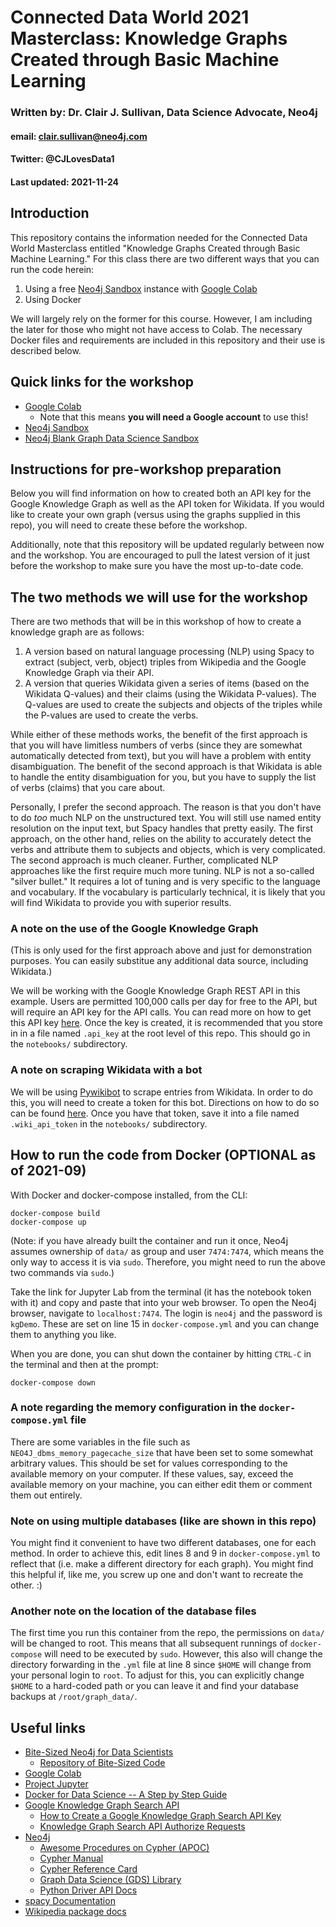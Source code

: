 # Connected Data World 2021 Masterclass: Knowledge Graphs Created through Basic Machine Learning
### Written by: Dr. Clair J. Sullivan, Data Science Advocate, Neo4j
#### email: clair.sullivan@neo4j.com
#### Twitter: @CJLovesData1
#### Last updated: 2021-11-24

## Introduction

This repository contains the information needed for the Connected Data World Masterclass entitled "Knowledge Graphs Created through Basic Machine Learning."  For this class there are two different ways that you can run the code herein:

1. Using a free [Neo4j Sandbox](https://dev.neo4j.com/sandbox) instance with [Google Colab](https://colab.research.google.com/)
2. Using Docker

We will largely rely on the former for this course.  However, I am including the later for those who might not have access to Colab.  The necessary Docker files and requirements are included in this repository and their use is described below.

## Quick links for the workshop

- [Google Colab](https://colab.research.google.com/)
  - Note that this means **you will need a Google account** to use this!
- [Neo4j Sandbox](https://dev.neo4j.com/sandbox)
- [Neo4j Blank Graph Data Science Sandbox](https://dev.neo4j.com/blank_gds_sandbox)

## Instructions for pre-workshop preparation

Below you will find information on how to created both an API key for the Google Knowledge Graph as well as the API token for Wikidata.  If you would like to create your own graph (versus using the graphs supplied in this repo), you will need to create these before the workshop.

Additionally, note that this repository will be updated regularly between now and the workshop.  You are encouraged to pull the latest version of it just before the workshop to make sure you have the most up-to-date code.

## The two methods we will use for the workshop

There are two methods that will be in this workshop of how to create a knowledge graph are as follows:

1. A version based on natural language processing (NLP) using Spacy to extract (subject, verb, object) triples from Wikipedia and the Google Knowledge Graph via their API.
2. A version that queries Wikidata given a series of items (based on the Wikidata Q-values) and their claims (using the Wikidata P-values).  The Q-values are used to create the subjects and objects of the triples while the P-values are used to create the verbs.


While either of these methods works, the benefit of the first approach is that you will have limitless numbers of verbs (since they are somewhat automatically detected from text), but you will have a problem with entity disambiguation.  The benefit of the second approach is that Wikidata is able to handle the entity disambiguation for you, but you have to supply the list of verbs (claims) that you care about.

Personally, I prefer the second approach.  The reason is that you don't have to do _too_ much NLP on the unstructured text.  You will still use named entity resolution on the input text, but Spacy handles that pretty easily.  The first approach, on the other hand, relies on the ability to accurately detect the verbs and attribute them to subjects and objects, which is very complicated.  The second approach is much cleaner.  Further, complicated NLP approaches like the first require much more tuning.  NLP is not a so-called "silver bullet."  It requires a lot of tuning and is very specific to the language and vocabulary.  If the vocabulary is particularly technical, it is likely that you will find Wikidata to provide you with superior results.

### A note on the use of the Google Knowledge Graph

(This is only used for the first approach above and just for demonstration purposes.  You can easily substitue any additional data source, including Wikidata.)

We will be working with the Google Knowledge Graph REST API in this example.  Users are permitted 100,000 calls per day for free to the API, but will require an API key for the API calls.  You can read more on how to get this API key [here](https://developers.google.com/knowledge-graph/prereqs).  Once the key is created, it is recommended that you store in in a file named `.api_key` at the root level of this repo.  This should go in the `notebooks/` subdirectory.

### A note on scraping Wikidata with a bot

We will be using [Pywikibot](https://www.mediawiki.org/wiki/Manual:Pywikibot) to scrape entries from Wikidata.  In order to do this, you will need to create a token for this bot.  Directions on how to do so can be found [here](https://heardlibrary.github.io/digital-scholarship/host/wikidata/bot/).  Once you have that token, save it into a file named `.wiki_api_token` in the `notebooks/` subdirectory.

## How to run the code from Docker (OPTIONAL as of 2021-09)

With Docker and docker-compose installed, from the CLI:

```
docker-compose build
docker-compose up
```

(Note: if you have already built the container and run it once, Neo4j assumes ownership of `data/` as group and user `7474:7474`, which means the only way to access it is via `sudo`.  Therefore, you might need to run the above two commands via `sudo`.)

Take the link for Jupyter Lab from the terminal (it has the notebook token with it) and copy and paste that into your web browser.  To open the Neo4j browser, navigate to `localhost:7474`.  The login is `neo4j` and the password is `kgDemo`.  These are set on line 15 in `docker-compose.yml` and you can change them to anything you like.  

When you are done, you can shut down the container by hitting `CTRL-C` in the terminal and then at the prompt:

```
docker-compose down
```

### A note regarding the memory configuration in the `docker-compose.yml` file

There are some variables in the file such as `NEO4J_dbms_memory_pagecache_size` that have been set to some somewhat arbitrary values.  This should be set for values corresponding to the available memory on your computer.  If these values, say, exceed the available memory on your machine, you can either edit them or comment them out entirely.


### Note on using multiple databases (like are shown in this repo)

You might find it convenient to have two different databases, one for each method.  In order to achieve this, edit lines 8 and 9 in `docker-compose.yml` to reflect that (i.e. make a different directory for each graph).  You might find this helpful if, like me, you screw up one and don't want to recreate the other.  :)

### Another note on the location of the database files

The first time you run this container from the repo, the permissions on `data/` will be changed to root.  This means that all subsequent runnings of `docker-compose` will need to be executed by `sudo`.  However, this also will change the directory forwarding in the `.yml` file at line 8 since `$HOME` will change from your personal login to `root`.  To adjust for this, you can explicitly change `$HOME` to a hard-coded path or you can leave it and find your database backups at `/root/graph_data/`.

## Useful links

- [Bite-Sized Neo4j for Data Scientists](https://neo4j.com/video/bite-sized-neo4j-for-data-scientists/)
  - [Repository of Bite-Sized Code](https://dev.neo4j.com/bites_repo)
- [Google Colab](https://colab.research.google.com/notebooks/welcome.ipynb)
- [Project Jupyter](https://jupyter.org/)
- [Docker for Data Science -- A Step by Step Guide](https://towardsdatascience.com/docker-for-data-science-a-step-by-step-guide-1e5f7f3baf8e)
- [Google Knowledge Graph Search API](https://wikipedia.readthedocs.io/en/latest/)
  - [How to Create a Google Knowledge Graph Search API Key](https://developers.google.com/knowledge-graph/prereqs)
  - [Knowledge Graph Search API Authorize Requests](https://developers.google.com/knowledge-graph/how-tos/authorizing)
- [Neo4j](https://neo4j.com)
  - [Awesome Procedures on Cypher (APOC)](https://neo4j.com/labs/apoc/)
  - [Cypher Manual](https://neo4j.com/docs/cypher-manual/current/)
  - [Cypher Reference Card](https://neo4j.com/docs/pdf/neo4j-cypher-refcard-stable.pdf)
  - [Graph Data Science (GDS) Library](https://neo4j.com/developer/graph-data-science/)
  - [Python Driver API Docs](https://neo4j.com/docs/api/python-driver/current/)
- [spacy Documentation](https://spacy.io/)
- [Wikipedia package docs](https://wikipedia.readthedocs.io/en/latest/)
